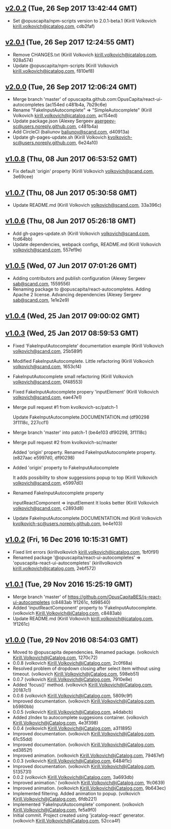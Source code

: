 ## [v2.0.2](https://github.com/OpusCapita/react-ui-autocompletes/compare/v2.0.1...v2.0.2) (Tue, 26 Sep 2017 13:42:44 GMT)
 - Set @opuscapita/npm-scripts version to 2.0.1-beta.1 (Kirill Volkovich <kirill.volkovich@jcatalog.com>, cdb2faf)

## [v2.0.1](https://github.com/OpusCapita/react-ui-autocompletes/compare/v2.0.0...v2.0.1) (Tue, 26 Sep 2017 12:24:55 GMT)
 - Remove CHANGES.txt (Kirill Volkovich <kirill.volkovich@jcatalog.com>, 928a574)
 - Update @opuscapita/npm-scripts (Kirill Volkovich <kirill.volkovich@jcatalog.com>, f810ef8)

## [v2.0.0](https://github.com/OpusCapita/react-ui-autocompletes/compare/v1.0.8...v2.0.0) (Tue, 26 Sep 2017 12:06:24 GMT)
 - Merge branch 'master' of opuscapita.github.com:OpusCapita/react-ui-autocompletes (ac154ed c481b4a, 7b29c6e)
 - Rename "FakeInputAutocomplete" => "SimpleAutocomplete" (Kirill Volkovich <kirill.volkovich@jcatalog.com>, ac154ed)
 - Update package.json (Alexey Sergeev <asergeev-sc@users.noreply.github.com>, c481b4a)
 - Add CircleCI (baliunov <baliunov@scand.com>, d40913a)
 - Update gh-pages-update.sh (Kirill Volkovich <kvolkovich-sc@users.noreply.github.com>, 6e24a10)

## [v1.0.8](https://github.com/OpusCapita/react-ui-autocompletes/compare/v1.0.7...v1.0.8) (Thu, 08 Jun 2017 06:53:52 GMT)
 - Fix default 'origin' property (Kirill Volkovich <volkovich@scand.com>, 3e69cee)

## [v1.0.7](https://github.com/OpusCapita/react-ui-autocompletes/compare/v1.0.6...v1.0.7) (Thu, 08 Jun 2017 05:30:58 GMT)
 - Update README.md (Kirill Volkovich <volkovich@scand.com>, 33a396c)

## [v1.0.6](https://github.com/OpusCapita/react-ui-autocompletes/compare/v1.0.5...v1.0.6) (Thu, 08 Jun 2017 05:26:18 GMT)
 - Add gh-pages-update.sh (Kirill Volkovich <volkovich@scand.com>, fcd64bb)
 - Update dependencies, webpack configs, README.md (Kirill Volkovich <volkovich@scand.com>, 557ef9e)

## [v1.0.5](https://github.com/OpusCapita/react-ui-autocompletes/compare/v1.0.4...v1.0.5) (Wed, 07 Jun 2017 07:01:26 GMT)
 - Adding contributors and publish configuration (Alexey Sergeev <sab@scand.com>, 1559556)
 - Renaming package to @opuscapita/react-autocompletes. Adding Apache 2 license. Advancing dependencies (Alexey Sergeev <sab@scand.com>, 1e1e2e9)

## [v1.0.4](https://github.com/OpusCapita/react-ui-autocompletes/compare/v1.0.3...v1.0.4) (Wed, 25 Jan 2017 09:00:02 GMT)

## [v1.0.3](https://github.com/OpusCapita/react-ui-autocompletes/compare/v1.0.2...v1.0.3) (Wed, 25 Jan 2017 08:59:53 GMT)
 - Fixed 'FakeInputAutocomplete' documentation example (Kirill Volkovich <volkovich@scand.com>, 25b589f)
 - Modified FakeInputAutocomplete. Little refactoring (Kirill Volkovich <volkovich@scand.com>, 1653cf4)
 - FakeInputAutocomplete small refactoring (Kirill Volkovich <volkovich@scand.com>, 0f48553)
 - Fixed FakeInputAutocomplete propery 'inputElement' (Kirill Volkovich <volkovich@scand.com>, eae47e1)
 - Merge pull request #1 from kvolkovich-sc/patch-1
    
    Update FakeInputAutocomplete.DOCUMENTATION.md (df90298 3f1118c, 227ccf1)
 - Merge branch 'master' into patch-1 (be4e103 df90298, 3f1118c)
 - Merge pull request #2 from kvolkovich-sc/master
    
    Added 'origin' property. Renamed FakeInputAutocomplete property. (e827aac e5997d0, df90298)
 - Added 'origin' property to FakeInputAutocomplete
    
    It adds possibility to show suggessions popup to top (Kirill Volkovich <volkovich@scand.com>, e5997d0)
 - Renamed FakeInputAutocomplete property
    
    inputReactComponent => inputElement
    It looks better (Kirill Volkovich <volkovich@scand.com>, c2893d8)
 - Update FakeInputAutocomplete.DOCUMENTATION.md (Kirill Volkovich <kvolkovich-sc@users.noreply.github.com>, be4e103)

## [v1.0.2](https://github.com/OpusCapita/react-ui-autocompletes/compare/v1.0.1...v1.0.2) (Fri, 16 Dec 2016 10:15:31 GMT)
 - Fixed lint errors (kirillvolkovich <kirill.volkovich@jcatalog.com>, 1bf0f91)
 - Renamed package '@opuscapita/react-ui-autocompletes' => 'opuscapita-react-ui-autocompletes' (kirillvolkovich <kirill.volkovich@jcatalog.com>, 2ebf572)

## [v1.0.1](https://github.com/OpusCapita/react-ui-autocompletes/compare/v1.0.0...v1.0.1) (Tue, 29 Nov 2016 15:25:19 GMT)
 - Merge branch 'master' of https://github.com/OpusCapitaBES/js-react-ui-autocompletes (c8483ab 1f1261c, fd98540)
 - Added 'inputReactComponent' property to 'FakeInputAutocomplete. (volkovich <Kirill.Volkovich@jCatalog.com>, c8483ab)
 - Update README.md (Kirill Volkovich <kirill.volkovich@jcatalog.com>, 1f1261c)

## [v1.0.0](https://github.com/OpusCapita/react-ui-autocompletes/compare/undefined...v1.0.0) (Tue, 29 Nov 2016 08:54:03 GMT)
 - Moved to @opuscapita dependencies. Renamed package. (volkovich <Kirill.Volkovich@jCatalog.com>, 1270c72)
 - 0.0.8 (volkovich <Kirill.Volkovich@jCatalog.com>, 2c0f68a)
 - Resolved problem of dropdown closing after select item without using timeout. (volkovich <Kirill.Volkovich@jCatalog.com>, 598eb51)
 - 0.0.7 (volkovich <Kirill.Volkovich@jCatalog.com>, 7910e8e)
 - Added 'focus()' method. (volkovich <Kirill.Volkovich@jCatalog.com>, 20187c1)
 - 0.0.6 (volkovich <Kirill.Volkovich@jCatalog.com>, 5809c9f)
 - Improved documentation. (volkovich <Kirill.Volkovich@jCatalog.com>, b5980bb)
 - 0.0.5 (volkovich <Kirill.Volkovich@jCatalog.com>, a4dabcb)
 - Added zIndex to autocomplete suggesions container. (volkovich <Kirill.Volkovich@jCatalog.com>, 4e3f398)
 - 0.0.4 (volkovich <Kirill.Volkovich@jCatalog.com>, a311895)
 - Improved documentation. (volkovich <Kirill.Volkovich@jCatalog.com>, 61c55dd)
 - Improved documentation. (volkovich <Kirill.Volkovich@jCatalog.com>, ed3852f)
 - Improved animation. (volkovich <Kirill.Volkovich@jCatalog.com>, 79467ef)
 - 0.0.3 (volkovich <Kirill.Volkovich@jCatalog.com>, 6484f1c)
 - Improved documentation. (volkovich <Kirill.Volkovich@jCatalog.com>, 5135731)
 - 0.0.2 (volkovich <Kirill.Volkovich@jCatalog.com>, 3a693db)
 - Improved animation.' (volkovich <Kirill.Volkovich@jCatalog.com>, 1fc0639)
 - Improved animation. (volkovich <Kirill.Volkovich@jCatalog.com>, 9b643ec)
 - Implemented filtering. Added animation to popup. (volkovich <Kirill.Volkovich@jCatalog.com>, 6fdb221)
 - Implemented 'FakeInputAutocomplete' component. (volkovich <Kirill.Volkovich@jCatalog.com>, fe5a9f0)
 - Initial commit. Project created using 'jcatalog-react' generator. (volkovich <Kirill.Volkovich@jCatalog.com>, 52cca4f)

